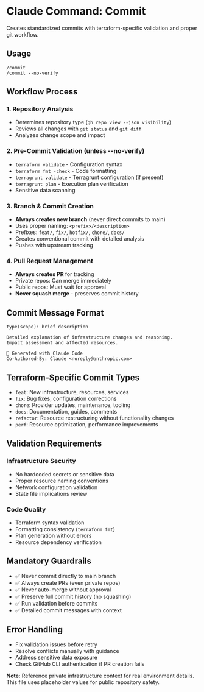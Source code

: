 # Claude Command: Commit

Creates standardized commits with terraform-specific validation and proper git workflow.

## Usage
```
/commit
/commit --no-verify
```

## Workflow Process

### 1. Repository Analysis
- Determines repository type (`gh repo view --json visibility`)
- Reviews all changes with `git status` and `git diff`
- Analyzes change scope and impact

### 2. Pre-Commit Validation (unless --no-verify)
- `terraform validate` - Configuration syntax
- `terraform fmt -check` - Code formatting  
- `terragrunt validate` - Terragrunt configuration (if present)
- `terragrunt plan` - Execution plan verification
- Sensitive data scanning

### 3. Branch & Commit Creation
- **Always creates new branch** (never direct commits to main)
- Uses proper naming: `<prefix>/<description>`
- Prefixes: `feat/`, `fix/`, `hotfix/`, `chore/`, `docs/`
- Creates conventional commit with detailed analysis
- Pushes with upstream tracking

### 4. Pull Request Management
- **Always creates PR** for tracking
- Private repos: Can merge immediately
- Public repos: Must wait for approval
- **Never squash merge** - preserves commit history

## Commit Message Format
```
type(scope): brief description

Detailed explanation of infrastructure changes and reasoning.
Impact assessment and affected resources.

🤖 Generated with Claude Code
Co-Authored-By: Claude <noreply@anthropic.com>
```

## Terraform-Specific Commit Types
- `feat`: New infrastructure, resources, services
- `fix`: Bug fixes, configuration corrections
- `chore`: Provider updates, maintenance, tooling
- `docs`: Documentation, guides, comments
- `refactor`: Resource restructuring without functionality changes
- `perf`: Resource optimization, performance improvements

## Validation Requirements
### Infrastructure Security
- No hardcoded secrets or sensitive data
- Proper resource naming conventions
- Network configuration validation
- State file implications review

### Code Quality
- Terraform syntax validation
- Formatting consistency (`terraform fmt`)
- Plan generation without errors
- Resource dependency verification

## Mandatory Guardrails
- ✅ Never commit directly to main branch
- ✅ Always create PRs (even private repos)
- ✅ Never auto-merge without approval
- ✅ Preserve full commit history (no squashing)
- ✅ Run validation before commits
- ✅ Detailed commit messages with context

## Error Handling
- Fix validation issues before retry
- Resolve conflicts manually with guidance
- Address sensitive data exposure
- Check GitHub CLI authentication if PR creation fails

**Note**: Reference private infrastructure context for real environment details. This file uses placeholder values for public repository safety.